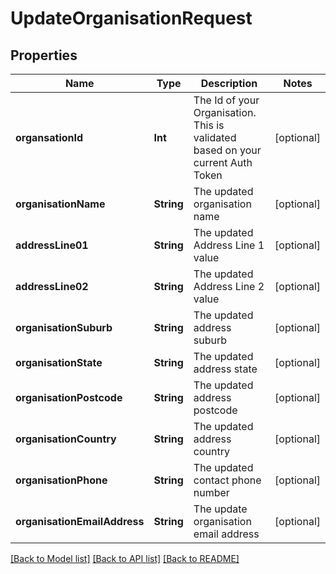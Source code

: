 # UpdateOrganisationRequest

## Properties
Name | Type | Description | Notes
------------ | ------------- | ------------- | -------------
**organsationId** | **Int** | The Id of your Organisation.  This is validated based on your current Auth Token | [optional] 
**organisationName** | **String** | The updated organisation name | [optional] 
**addressLine01** | **String** | The updated Address Line 1 value | [optional] 
**addressLine02** | **String** | The updated Address Line 2 value | [optional] 
**organisationSuburb** | **String** | The updated address suburb | [optional] 
**organisationState** | **String** | The updated address state | [optional] 
**organisationPostcode** | **String** | The updated address postcode | [optional] 
**organisationCountry** | **String** | The updated address country | [optional] 
**organisationPhone** | **String** | The updated contact phone number | [optional] 
**organisationEmailAddress** | **String** | The update organisation email address | [optional] 

[[Back to Model list]](../README.md#documentation-for-models) [[Back to API list]](../README.md#documentation-for-api-endpoints) [[Back to README]](../README.md)


